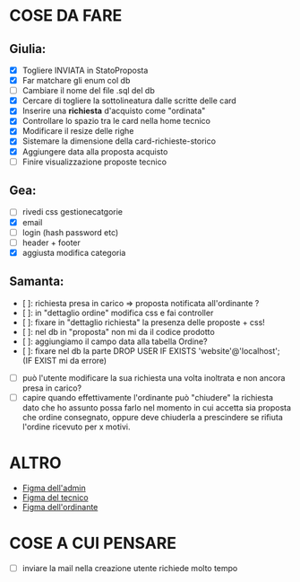 # COSE DA FARE
## Giulia:
- [x] Togliere INVIATA in StatoProposta
- [x] Far matchare gli enum col db
- [ ] Cambiare il nome del file .sql del db
- [x] Cercare di togliere la sottolineatura dalle scritte delle card
- [x] Inserire una **richiesta** d'acquisto come "ordinata"
- [x] Controllare lo spazio tra le card nella home tecnico
- [x] Modificare il resize delle righe
- [x] Sistemare la dimensione della card-richieste-storico
- [x] Aggiungere data alla proposta acquisto
- [ ] Finire visualizzazione proposte tecnico

## Gea:
- [ ] rivedi css gestionecatgorie
- [x] email
- [ ] login (hash password etc)
- [ ] header + footer
- [x] aggiusta modifica categoria

## Samanta:
- [ ]: richiesta presa in carico => proposta notificata all'ordinante ?
- [ ]: in "dettaglio ordine" modifica css e fai controller 
- [ ]: fixare in "dettaglio richiesta" la presenza delle proposte + css!
- [ ]: nel db in "proposta" non mi da il codice prodotto
- [ ]: aggiungiamo il campo data alla tabella Ordine?
- [ ]: fixare nel db la parte DROP USER IF EXISTS 'website'@'localhost'; (IF EXIST mi da errore)
- [ ] può l'utente modificare la sua richiesta una volta inoltrata e non ancora presa in carico?
- [ ] capire quando effettivamente l'ordinante può "chiudere" la richiesta dato che ho assunto possa farlo nel  momento in cui accetta sia proposta che ordine consegnato, oppure deve chiuderla a prescindere se rifiuta l'ordine ricevuto per x motivi.

# ALTRO
- [Figma dell'admin](https://www.figma.com/file/c6hYZIz2AJhbynd5b2UdG1?node-id=0-1&t=uapcU6HHGd49wdL5-0&type=whiteboard)
- [Figma del tecnico](https://www.figma.com/board/0ZPJHIJs8QkLfjyrD49TUD/Prototipo-tecnico?node-id=0-1&t=G3JxyWIsZNVApCBr-1)
- [Figma dell'ordinante](https://www.figma.com/board/Hdn2GgIKPyrXPcuaPm8Rmh/Bozza-Ordinante?node-id=0-1&t=Zk8EPDTFiqD4A2yj-0)

# COSE A CUI PENSARE
-[ ] inviare la mail nella creazione utente richiede molto tempo